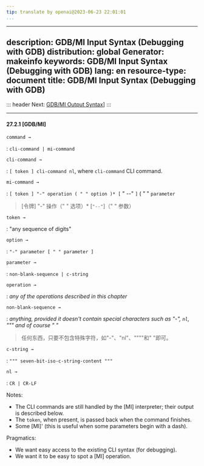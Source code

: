 ```yaml
---
tip: translate by openai@2023-06-23 22:01:01
...
```

---
description: GDB/MI Input Syntax (Debugging with GDB)
distribution: global
Generator: makeinfo
keywords: GDB/MI Input Syntax (Debugging with GDB)
lang: en
resource-type: document
title: GDB/MI Input Syntax (Debugging with GDB)
---
::: header
Next: [GDB/MI Output Syntax](GDB_002fMI-Output-Syntax.html#GDB_002fMI-Output-Syntax)]
:::

---

#### 27.2.1 [GDB/MI]

`command →`

:   `cli-command | mi-command`

`cli-command →`

:   `[ token ] cli-command nl`, where `cli-command` CLI command.

`mi-command →`


:   `[ token ] "-" operation ( " " option )* [` \" \--\" `]` ( \" \" `parameter`

> [令牌] "-" 操作（" " 选项）* [`"--"`]（" " 参数）

`token →`

:   \"any sequence of digits\"

`option →`

:   `"-" parameter [ " " parameter ]`

`parameter →`

:   `non-blank-sequence | c-string`

`operation →`

:   *any of the operations described in this chapter*

`non-blank-sequence →`


:   *anything, provided it doesn't contain special characters such as \"-\", `nl`, \"\"\" and of course \" \"*

> 任何东西，只要不包含特殊字符，如"-"、"nl"、""""和" "即可。

`c-string →`

:   `""" seven-bit-iso-c-string-content """`

`nl →`

:   `CR | CR-LF`

Notes:

- The CLI commands are still handled by the [MI] interpreter; their output is described below.
- The `token`, when present, is passed back when the command finishes.
- Some [MI]' (this is useful when some parameters begin with a dash).

Pragmatics:

- We want easy access to the existing CLI syntax (for debugging).
- We want it to be easy to spot a [MI] operation.
